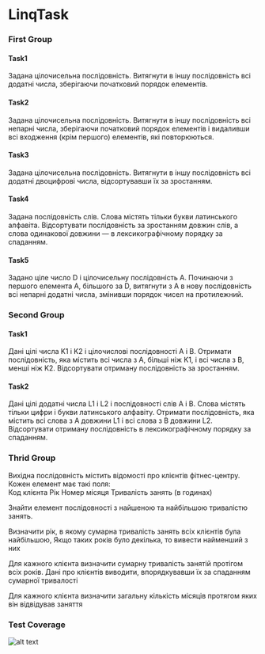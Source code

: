# LinqTask

### First Group

#### Task1
Задана цілочисельна послідовність. Витягнути в іншу послідовність всі додатні числа, зберігаючи початковий порядок елементів.

#### Task2
Задана цілочисельна послідовність. Витягнути в іншу послідовність всі непарні числа, зберігаючи початковий порядок елементів 
і видаливши всі входження (крім першого) елементів, які повторюються. 

#### Task3
Задана цілочисельна послідовність. Витягнути в іншу послідовність всі додатні двоцифрові числа, відсортувавши їх за зростанням. 
 
#### Task4
Задана послідовність слів. Слова містять тільки букви латинського алфавіта. Відсортувати послідовність за зростанням довжин слів, 
а слова одинакової довжини — в лексикографічному порядку за спаданням.  

#### Task5
Задано ціле число D і цілочисельну послідовність A. Починаючи з першого елемента A, більшого за D, витягнути з A в нову послідовність
всі непарні додатні числа, змінивши порядок чисел на протилежний.


### Second Group

#### Task1
Дані цілі числа K1 і K2 і цілочислові послідовності A і B. Отримати послідовність, яка містить всі числа з A, більші ніж K1, і 
всі числа з B, менші ніж K2. Відсортувати отриману послідовність за зростанням.  

#### Task2
Дані цілі додатні числа L1 і L2 і послідовності слів A і B. Слова містять тільки цифри і букви латинського алфавіту. Отримати 
послідовність, яка містить всі слова з A довжини L1 і всі слова з B довжини L2. Відсортувати отриману послідовність в лексикографічному 
порядку за спаданням.


### Thrid Group

Вихідна послідовність містить відомості про клієнтів фітнес-центру. Кожен елемент має такі поля:  
Код клієнта Рік Номер місяця Тривалість занять (в годинах) 

Знайти елемент послідовності з найшеною  та найбільшою тривалістю занять. 

Визначити рік, в якому сумарна тривалість занять всіх клієнтів була найбільшою, Якщо таких років було декілька, то вивести 
найменший з них

Для кажного клієнта визначити сумарну тривалість занятій протігом всіх років. Дані про клієнтів виводити, впорядкувавши їх за 
спаданням сумарної тривалості 

Для кажного клієнта  визначити загальну кількість  місяців протягом яких він відвідував заняття

### Test Coverage
![alt text](https://drive.google.com/file/d/1_ZVdw53ZSeVCrO4cM5EOK4RagA9WAH48/view?usp=sharing)
